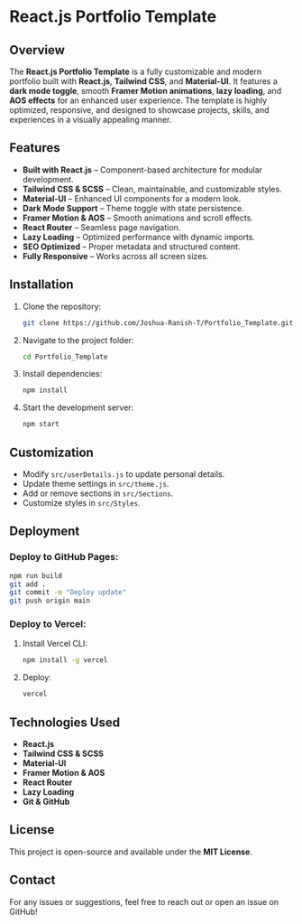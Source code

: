 # React.js Portfolio Template

## Overview
The **React.js Portfolio Template** is a fully customizable and modern portfolio built with **React.js**, **Tailwind CSS**, and **Material-UI**. It features a **dark mode toggle**, smooth **Framer Motion animations**, **lazy loading**, and **AOS effects** for an enhanced user experience. The template is highly optimized, responsive, and designed to showcase projects, skills, and experiences in a visually appealing manner.

## Features
- **Built with React.js** – Component-based architecture for modular development.
- **Tailwind CSS & SCSS** – Clean, maintainable, and customizable styles.
- **Material-UI** – Enhanced UI components for a modern look.
- **Dark Mode Support** – Theme toggle with state persistence.
- **Framer Motion & AOS** – Smooth animations and scroll effects.
- **React Router** – Seamless page navigation.
- **Lazy Loading** – Optimized performance with dynamic imports.
- **SEO Optimized** – Proper metadata and structured content.
- **Fully Responsive** – Works across all screen sizes.

## Installation
1. Clone the repository:
   ```bash
   git clone https://github.com/Joshua-Ranish-T/Portfolio_Template.git
   ```
2. Navigate to the project folder:
   ```bash
   cd Portfolio_Template
   ```
3. Install dependencies:
   ```bash
   npm install
   ```
4. Start the development server:
   ```bash
   npm start
   ```

## Customization
- Modify `src/userDetails.js` to update personal details.
- Update theme settings in `src/theme.js`.
- Add or remove sections in `src/Sections`.
- Customize styles in `src/Styles`.

## Deployment
### Deploy to GitHub Pages:
```bash
npm run build
git add .
git commit -m "Deploy update"
git push origin main
```

### Deploy to Vercel:
1. Install Vercel CLI:
   ```bash
   npm install -g vercel
   ```
2. Deploy:
   ```bash
   vercel
   ```

## Technologies Used
- **React.js**
- **Tailwind CSS & SCSS**
- **Material-UI**
- **Framer Motion & AOS**
- **React Router**
- **Lazy Loading**
- **Git & GitHub**

## License
This project is open-source and available under the **MIT License**.

## Contact
For any issues or suggestions, feel free to reach out or open an issue on GitHub!

